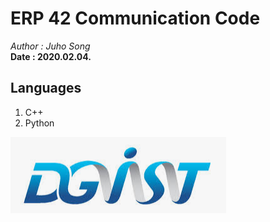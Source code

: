 # ERP 42 Communication Code
_Author : Juho Song <br/>_
__Date : 2020.02.04.__
## Languages
1. C++
2. Python 


!["test"](test.png)

